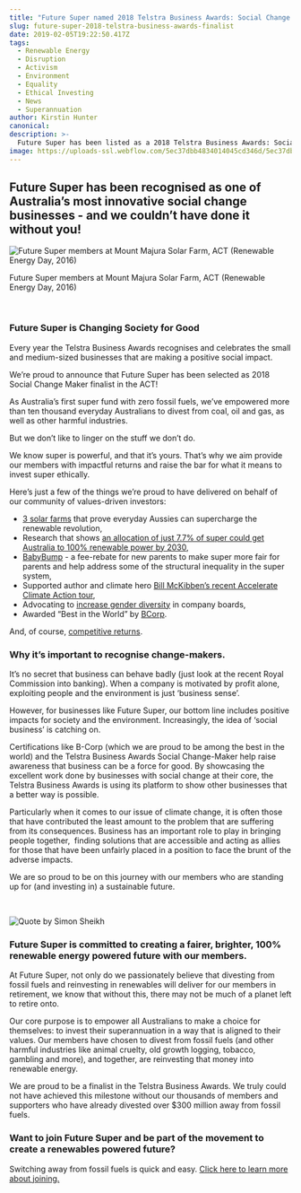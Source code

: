 ```yaml
---
title: "Future Super named 2018 Telstra Business Awards: Social Change Maker Finalist!"
slug: future-super-2018-telstra-business-awards-finalist
date: 2019-02-05T19:22:50.417Z
tags:
  - Renewable Energy
  - Disruption
  - Activism
  - Environment
  - Equality
  - Ethical Investing
  - News
  - Superannuation
author: Kirstin Hunter
canonical:
description: >-
  Future Super has been listed as a 2018 Telstra Business Awards: Social Change Maker Finalist in the ACT.
image: https://uploads-ssl.webflow.com/5ec37dbb4834014045cd346d/5ec37dbc4834018008cd3daa_Future%20Super%20members%20(1)%20(1).jpg
---
```


## Future Super has been recognised as one of Australia’s most innovative social change businesses - and we couldn’t have done it without you!

![Future Super members at Mount Majura Solar Farm, ACT (Renewable Energy Day, 2016)](<https://uploads-ssl.webflow.com/5ec37dbb4834014045cd346d/5ec37dbc4834018008cd3daa_Future%20Super%20members%20(1)%20(1).jpg>)

Future Super members at Mount Majura Solar Farm, ACT (Renewable Energy Day, 2016)

‍

### Future Super is Changing Society for Good

Every year the Telstra Business Awards recognises and celebrates the small and medium-sized businesses that are making a positive social impact.

We’re proud to announce that Future Super has been selected as 2018 Social Change Maker finalist in the ACT!

As Australia’s first super fund with zero fossil fuels, we’ve empowered more than ten thousand everyday Australians to divest from coal, oil and gas, as well as other harmful industries.

But we don’t like to linger on the stuff we don’t do.

We know super is powerful, and that it’s yours. That’s why we aim provide our members with impactful returns and raise the bar for what it means to invest super ethically.

Here’s just a few of the things we’re proud to have delivered on behalf of our community of values-driven investors:

- [3 solar farms](https://www.myfuturesuper.com.au/blog/3-solar-farms-that-prove-everyday-aussies-can-supercharge-the-renewables-revolution) that prove everyday Aussies can supercharge the renewable revolution,
- Research that shows [an allocation of just 7.7% of super could get Australia to 100% renewable power by 2030](https://www.myfuturesuper.com.au/blog/new-research-reveals-that-7-7-of-australias-retirement-savings-could-fund-100-renewable-power-by-2030),
- [BabyBump](https://www.myfuturesuper.com.au/blog/having-a-baby-thats-super) - a fee-rebate for new parents to make super more fair for parents and help address some of the structural inequality in the super system,
- Supported author and climate hero [Bill McKibben’s recent Accelerate Climate Action tour](https://www.myfuturesuper.com.au/blog/this-is-our-why-reflections-on-bill-mckibbens-accelerate-climate-action-tour),
- Advocating to [increase gender diversity](https://www.myfuturesuper.com.au/blog/divest-from-the-patriarchy-why-future-super-is-advocating-for-gender-diversity-in-the-boardroom) in company boards,
- Awarded “Best in the World” by [BCorp](http://bcorporation.com.au/).

And, of course, [competitive returns](https://www.myfuturesuper.com.au/choosing/performanceandreturns).

### Why it’s important to recognise change-makers.

It’s no secret that business can behave badly (just look at the recent Royal Commission into banking). When a company is motivated by profit alone, exploiting people and the environment is just ‘business sense’.

However, for businesses like Future Super, our bottom line includes positive impacts for society and the environment. Increasingly, the idea of ‘social business’ is catching on.

Certifications like B-Corp (which we are proud to be among the best in the world) and the Telstra Business Awards Social Change-Maker help raise awareness that business can be a force for good. By showcasing the excellent work done by businesses with social change at their core, the Telstra Business Awards is using its platform to show other businesses that a better way is possible.

Particularly when it comes to our issue of climate change, it is often those that have contributed the least amount to the problem that are suffering from its consequences. Business has an important role to play in bringing people together,  finding solutions that are accessible and acting as allies for those that have been unfairly placed in a position to face the brunt of the adverse impacts.

We are so proud to be on this journey with our members who are standing up for (and investing in) a sustainable future.

‍

![Quote by Simon Sheikh](https://uploads-ssl.webflow.com/5ec37dbb4834014045cd346d/5ec37dbc4834015218cd3c54_Simon-quote.jpg)

### Future Super is committed to creating a fairer, brighter, 100% renewable energy powered future with our members.

At Future Super, not only do we passionately believe that divesting from fossil fuels and reinvesting in renewables will deliver for our members in retirement, we know that without this, there may not be much of a planet left to retire onto.

Our core purpose is to empower all Australians to make a choice for themselves: to invest their superannuation in a way that is aligned to their values. Our members have chosen to divest from fossil fuels (and other harmful industries like animal cruelty, old growth logging, tobacco, gambling and more), and together, are reinvesting that money into renewable energy.

We are proud to be a finalist in the Telstra Business Awards. We truly could not have achieved this milestone without our thousands of members and supporters who have already divested over $300 million away from fossil fuels.

### Want to join Future Super and be part of the movement to create a renewables powered future?

Switching away from fossil fuels is quick and easy. [Click here to learn more about joining.](https://www.myfuturesuper.com.au/super#sign-up)
